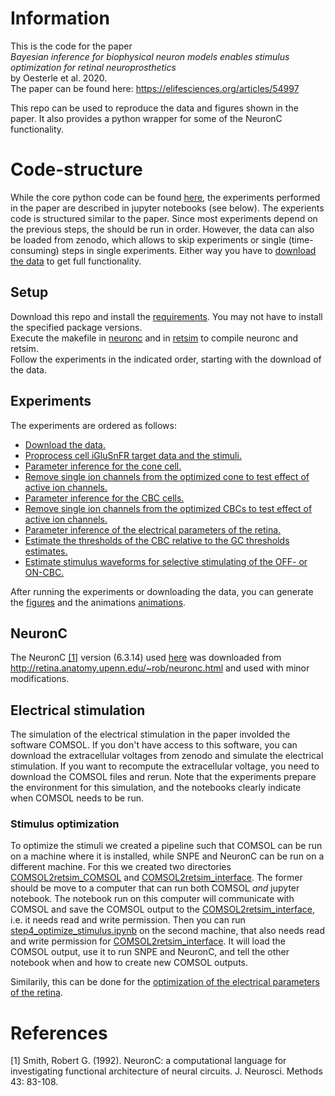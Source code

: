 # Information

This is the code for the paper <br>
*Bayesian inference for biophysical neuron models enables stimulus optimization for retinal neuroprosthetics* <br>
by Oesterle et al. 2020.<br>
The paper can be found here: https://elifesciences.org/articles/54997

This repo can be used to reproduce the data and figures shown in the paper.
It also provides a python wrapper for some of the NeuronC functionality.

# Code-structure

While the core python code can be found [here](pythoncode), the experiments performed in the paper are described in jupyter notebooks (see below).
The experients code is structured similar to the paper. Since most experiments depend on the previous steps, the should be run in order. However, the data can also be loaded from zenodo, which allows to skip experiments or single (time-consuming) steps in single experiments.
Either way you have to [download the data](step0a_download_data) to get full functionality.

## Setup

Download this repo and install the [requirements](requirements.txt). You may not have to install the specified package versions. <br>
Execute the makefile in [neuronc](neuronc) and in [retsim](neuronc/neuronc/models/retsim) to compile neuronc and retsim. <br>
Follow the experiments in the indicated order, starting with the download of the data.

## Experiments
The experiments are ordered as follows:

- [Download the data.](step0a_download_data)
- [Proprocess cell iGluSnFR target data and the stimuli.](step0b_preprocess_iGluSnFR_data)
- [Parameter inference for the cone cell.](step1a_optimize_cones)
- [Remove single ion channels from the optimized cone to test effect of active ion channels.](step1b_analyse_optimized_cones)
- [Parameter inference for the CBC cells.](step2a_optimize_cbc)
- [Remove single ion channels from the optimized CBCs to test effect of active ion channels.](step2b_analyse_optimized_cbcs)
- [Parameter inference of the electrical parameters of the retina.](step3a_optimize_electrical_params)
- [Estimate the thresholds of the CBC relative to the GC thresholds estimates.](step3b_thresholds)
- [Estimate stimulus waveforms for selective stimulating of the OFF- or ON-CBC.](step4_optimize_stimulus)

After running the experiments or downloading the data, you can generate the [figures](create_figures) and the animations [animations](create_animations).

## NeuronC

The NeuronC [[1]](#1) version (6.3.14) used [here](neuronc) was downloaded from http://retina.anatomy.upenn.edu/~rob/neuronc.html and used with minor modifications.

## Electrical stimulation

The simulation of the electrical stimulation in the paper involded the software COMSOL. If you don't have access to this software, you can download the extracellular voltages from zenodo and simulate the electrical stimulation. If you want to recompute the extracellular voltage, you need to download the COMSOL files and rerun. Note that the experiments prepare the environment for this simulation, and the notebooks clearly indicate when COMSOL needs to be run. 

### Stimulus optimization

To optimize the stimuli we created a pipeline such that COMSOL can be run on a machine where it is installed, while SNPE and NeuronC can be run on a different machine.
For this we created two directories [COMSOL2retsim_COMSOL](step4_optimize_stimulus/COMSOL2retsim_COMSOL) and [COMSOL2retsim_interface](step4_optimize_stimulus/COMSOL2retsim_interface). The former should be move to a computer that can run both COMSOL *and* jupyter notebook. The notebook run on this computer will communicate with COMSOL and save the COMSOL output to the [COMSOL2retsim_interface](step4_optimize_stimulus/COMSOL2retsim_interface), i.e. it needs read and write permission. Then you can run [step4_optimize_stimulus.ipynb](step4_optimize_stimulus/1_optimize_stimulus.ipynb) on the second machine, that also needs read and write permission for [COMSOL2retsim_interface](step4_optimize_stimulus/COMSOL2retsim_interface). It will load the COMSOL output, use it to run SNPE and NeuronC, and tell the other notebook when and how to create new COMSOL outputs.

Similarily, this can be done for the [optimization of the electrical parameters of the retina](step3a_optimize_electrical_params).

# References
<a id="1">[1]</a> 
Smith, Robert G. (1992). 
NeuronC: a computational language for investigating functional architecture of neural circuits.
J. Neurosci. Methods 43: 83-108.
